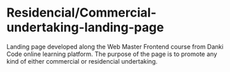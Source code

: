 # Residencial/Commercial-undertaking-landing-page
Landing page developed along the Web Master Frontend course from Danki Code online learning platform. The purpose of the page is to promote any kind of either commercial or residencial undertaking.
